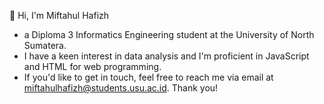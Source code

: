 👋 Hi, I'm Miftahul Hafizh
- a Diploma 3 Informatics Engineering student at the University of North Sumatera.
-  I have a keen interest in data analysis and I'm proficient in JavaScript and HTML for web programming.
-  If you'd like to get in touch, feel free to reach me via email at miftahulhafizh@students.usu.ac.id. 
Thank you!

<!---
hafizhalaydrus/hafizhalaydrus is a ✨ special ✨ repository because its `README.md` (this file) appears on your GitHub profile.
You can click the Preview link to take a look at your changes.
--->
